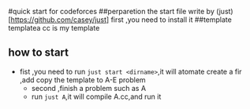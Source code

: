 #quick start for codeforces
##perparetion
the start file write by (just)[https://github.com/casey/just]
first ,you need to install it
##template
templatea cc is my template 
## how to start
- fist ,you need to run `just start <dirname>`,it will atomate create a
  fir ,add copy the template to A-E problem
  - second ,finish a problem such as A
  - run `just A`,it will compile A.cc,and run it

